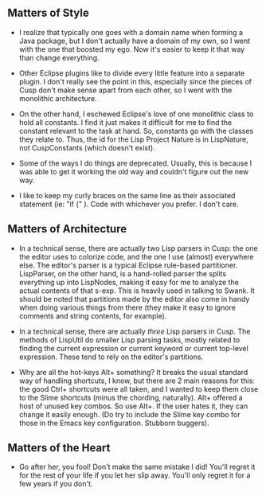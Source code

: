 ## Matters of Style ##


  * I realize that typically one goes with a domain name when forming a Java package, but I don't actually have a domain of my own, so I went with the one that boosted my ego. Now it's easier to keep it that way than change everything.

  * Other Eclipse plugins like to divide every little feature into a separate plugin. I don't really see the point in this, especially since the pieces of Cusp don't make sense apart from each other, so I went with the monolithic architecture.

  * On the other hand, I eschewed Eclipse's love of one monolithic class to hold all constants. I find it just makes it difficult for me to find the constant relevant to the task at hand. So, constants go with the classes they relate to. Thus, the id for the Lisp Project Nature is in LispNature, not CuspConstants (which doesn't exist).

  * Some of the ways I do things are deprecated. Usually, this is because I was able to get it working the old way and couldn't figure out the new way.

  * I like to keep my curly braces on the same line as their associated statement (ie: "if {" ). Code with whichever you prefer. I don't care.


## Matters of Architecture ##

  * In a technical sense, there are actually two Lisp parsers in Cusp: the one the editor uses to colorize code, and the one I use (almost) everywhere else. The editor's parser is a typical Eclipse rule-based partitioner. LispParser, on the other hand, is a hand-rolled parser the splits everything up into LispNodes, making it easy for me to analyze the actual contents of that s-exp. This is heavily used in talking to Swank. It should be noted that partitions made by the editor also come in handy when doing various things from there (they make it easy to ignore comments and string contents, for example).

  * In a technical sense, there are actually _three_ Lisp parsers in Cusp. The methods of LispUtil do smaller Lisp parsing tasks, mostly related to finding the current expression or current keyword or current top-level expression. These tend to rely on the editor's partitions.

  * Why are all the hot-keys Alt+ something? It breaks the usual standard way of handling shortcuts, I know, but there are 2 main reasons for this: the good Ctrl+ shortcuts were all taken, and I wanted to keep them close to the Slime shortcuts (minus the chording, naturally). Alt+ offered a host of unused key combos. So use Alt+. If the user hates it, they can change it easily enough. (Do try to include the Slime key combo for those in the Emacs key configuration. Stubborn buggers).

## Matters of the Heart ##

  * Go after her, you fool! Don't make the same mistake I did! You'll regret it for the rest of your life if you let her slip away.  You'll only regret it for a few years if you don't.